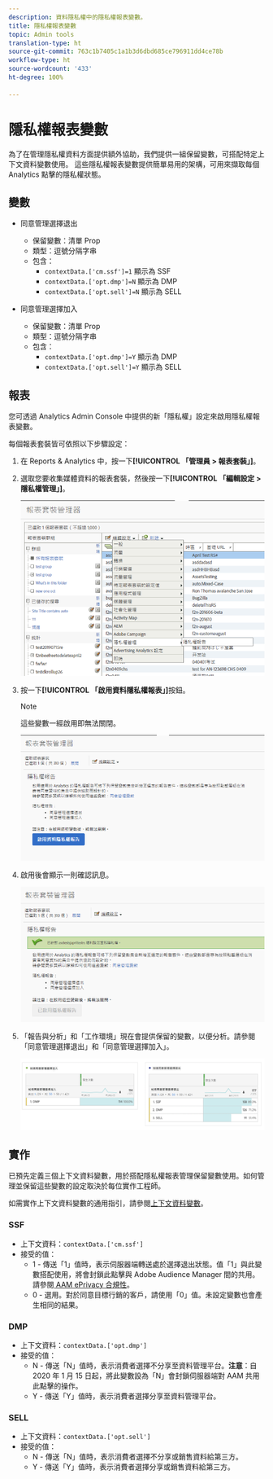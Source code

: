 ```yaml
---
description: 資料隱私權中的隱私權報表變數。
title: 隱私權報表變數
topic: Admin tools
translation-type: ht
source-git-commit: 763c1b7405c1a1b3d6dbd685ce796911dd4ce78b
workflow-type: ht
source-wordcount: '433'
ht-degree: 100%

---
```



# 隱私權報表變數

為了在管理隱私權資料方面提供額外協助，我們提供一組保留變數，可搭配特定上下文資料變數使用。
這些隱私權報表變數提供簡單易用的架構，可用來擷取每個 Analytics 點擊的隱私權狀態。

## 變數

* 同意管理選擇退出
   * 保留變數：清單 Prop
   * 類型：逗號分隔字串
   * 包含：
      * `contextData.['cm.ssf']=1` 顯示為 SSF
      * `contextData.['opt.dmp']=N` 顯示為 DMP
      * `contextData.['opt.sell']=N` 顯示為 SELL

* 同意管理選擇加入
   * 保留變數：清單 Prop
   * 類型：逗號分隔字串
   * 包含：
      * `contextData.['opt.dmp']=Y` 顯示為 DMP
      * `contextData.['opt.sell']=Y` 顯示為 SELL

## 報表

您可透過 Analytics Admin Console 中提供的新「隱私權」設定來啟用隱私權報表變數。

每個報表套裝皆可依照以下步驟設定：
1. 在 Reports &amp; Analytics 中，按一下&#x200B;**[!UICONTROL 「管理員 > 報表套裝」]**。
1. 選取您要收集媒體資料的報表套裝，然後按一下&#x200B;**[!UICONTROL 「編輯設定 > 隱私權管理」]**。

   ![](assets/rsm-privacy-select.png)

1. 按一下&#x200B;**[!UICONTROL 「啟用資料隱私權報表」]**&#x200B;按鈕。

   >[!NOTE]
   >
   > 這些變數一經啟用即無法關閉。

   ![](assets/rsm-privacy-enable.png)

1. 啟用後會顯示一則確認訊息。

   ![](assets/rsm-privacy-config.png)

1. 「報告與分析」和「工作環境」現在會提供保留的變數，以便分析。請參閱「同意管理選擇退出」和「同意管理選擇加入」。

   ![](assets/consent-management.png)

## 實作

已預先定義三個上下文資料變數，用於搭配隱私權報表管理保留變數使用。如何管理並保留這些變數的設定取決於每位實作工程師。

如需實作上下文資料變數的通用指引，請參閱[上下文資料變數](https://docs.adobe.com/help/zh-Hant/analytics/implementation/javascript-implementation/variables-analytics-reporting/context-data-variables.html)。

### SSF

* 上下文資料：`contextData.['cm.ssf']`
* 接受的值：
   * 1 - 傳送「1」值時，表示伺服器端轉送處於選擇退出狀態。值「1」與此變數搭配使用，將會封鎖此點擊與 Adobe Audience Manager 間的共用。請參閱[ AAM ePrivacy 合規性](https://docs.adobe.com/help/zh-Hant/analytics/integration/audience-analytics/audience-analytics-workflow/ssf-gdpr.html)。
   * 0 - 選用。對於同意目標行銷的客戶，請使用「0」值。未設定變數也會產生相同的結果。

### DMP

* 上下文資料：`contextData.['opt.dmp']`
* 接受的值：
   * N - 傳送「N」值時，表示消費者選擇不分享至資料管理平台。**注意**：自 2020 年 1 月 15 日起，將此變數設為「N」會封鎖伺服器端對 AAM 共用此點擊的操作。
   * Y - 傳送「Y」值時，表示消費者選擇分享至資料管理平台。

### SELL

* 上下文資料：`contextData.['opt.sell']`
* 接受的值：
   * N - 傳送「N」值時，表示消費者選擇不分享或銷售資料給第三方。
   * Y - 傳送「Y」值時，表示消費者選擇分享或銷售資料給第三方。

